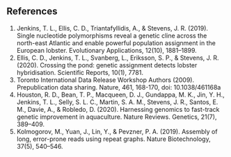**References**
----------

1. Jenkins, T. L., Ellis, C. D., Triantafyllidis, A., & Stevens, J. R. (2019). Single nucleotide polymorphisms reveal a genetic cline across the north-east Atlantic and enable powerful population assignment in the European lobster. Evolutionary Applications, 12(10), 1881–1899.
2. Ellis, C. D., Jenkins, T. L., Svanberg, L., Eriksson, S. P., & Stevens, J. R. (2020). Crossing the pond: genetic assignment detects lobster hybridisation. Scientific Reports, 10(1), 7781.
3. Toronto International Data Release Workshop Authors (2009). Prepublication data sharing. Nature, 461, 168-170, doi: 10.1038/461168a
4. Houston, R. D., Bean, T. P., Macqueen, D. J., Gundappa, M. K., Jin, Y. H., Jenkins, T. L., Selly, S. L. C., Martin, S. A. M., Stevens, J. R., Santos, E. M., Davie, A., & Robledo, D. (2020). Harnessing genomics to fast-track genetic improvement in aquaculture. Nature Reviews. Genetics, 21(7), 389–409.
5. Kolmogorov, M., Yuan, J., Lin, Y., & Pevzner, P. A. (2019). Assembly of long, error-prone reads using repeat graphs. Nature Biotechnology, 37(5), 540–546.
